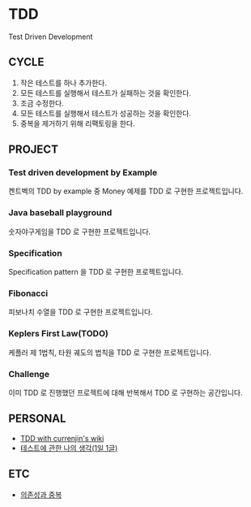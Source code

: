 # TDD
Test Driven Development

## CYCLE
1. 작은 테스트를 하나 추가한다.
2. 모든 테스트를 실행해서 테스트가 실패하는 것을 확인한다.
3. 조금 수정한다.
4. 모든 테스트를 실행해서 테스트가 성공하는 것을 확인한다.
5. 중복을 제거하기 위해 리팩토링을 한다.

## PROJECT
### Test driven development by Example
켄트벡의 TDD by example 중 Money 예제를 TDD 로 구현한 프로젝트입니다.

### Java baseball playground
숫자야구게임을 TDD 로 구현한 프로젝트입니다.

### Specification
Specification pattern 을 TDD 로 구현한 프로젝트입니다.

### Fibonacci
피보나치 수열을 TDD 로 구현한 프로젝트입니다.

### Keplers First Law(TODO)
케플러 제 1법칙, 타원 궤도의 법칙을 TDD 로 구현한 프로젝트입니다.

### Challenge
이미 TDD 로 진행했던 프로젝트에 대해 반복해서 TDD 로 구현하는 공간입니다.

## PERSONAL
- [TDD with currenjin's wiki](https://currenjin.github.io/wiki/TDD/)
- [테스트에 관한 나의 생각(1일 1글)](https://currenjin.github.io/wiki/test/)

## ETC
- [의존성과 중복](./etc/dependency_and_duplication.md)
